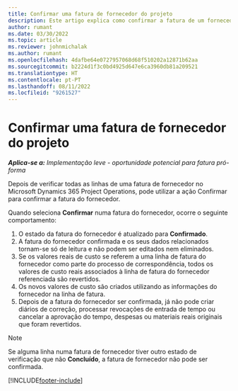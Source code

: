 ```yaml
---
title: Confirmar uma fatura de fornecedor do projeto
description: Este artigo explica como confirmar a fatura de um fornecedor do projeto no Microsoft Dynamics 365 Project Operations e o impacto financeiro da confirmação da fatura de um fornecedor do projeto.
author: rumant
ms.date: 03/30/2022
ms.topic: article
ms.reviewer: johnmichalak
ms.author: rumant
ms.openlocfilehash: 4dafbe64e0727957068d68f510202a12871b62aa
ms.sourcegitcommit: b2224d1f3c0bd4925d647e6ca3960db81a209521
ms.translationtype: HT
ms.contentlocale: pt-PT
ms.lasthandoff: 08/11/2022
ms.locfileid: "9261527"
---
```

# <a name="confirm-a-project-vendor-invoice"></a>Confirmar uma fatura de fornecedor do projeto

_**Aplica-se a:** Implementação leve - oportunidade potencial para fatura pró-forma_

Depois de verificar todas as linhas de uma fatura de fornecedor no Microsoft Dynamics 365 Project Operations, pode utilizar a ação Confirmar para confirmar a fatura do fornecedor.

Quando seleciona **Confirmar** numa fatura do fornecedor, ocorre o seguinte comportamento:

1. O estado da fatura do fornecedor é atualizado para **Confirmado**.
2. A fatura do fornecedor confirmada e os seus dados relacionados tornam-se só de leitura e não podem ser editados nem eliminados.
3. Se os valores reais de custo se referem a uma linha de fatura do fornecedor como parte do processo de correspondência, todos os valores de custo reais associados à linha de fatura do fornecedor referenciada são revertidos.
4. Os novos valores de custo são criados utilizando as informações do fornecedor na linha de fatura.
5. Depois de a fatura do fornecedor ser confirmada, já não pode criar diários de correção, processar revocações de entrada de tempo ou cancelar a aprovação do tempo, despesas ou materiais reais originais que foram revertidos.

> [!NOTE]
> Se alguma linha numa fatura de fornecedor tiver outro estado de verificação que não **Concluído**, a fatura de fornecedor não pode ser confirmada.

[!INCLUDE[footer-include](../../includes/footer-banner.md)]

